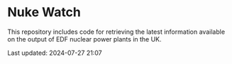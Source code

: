 # Nuke Watch

This repository includes code for retrieving the latest information available on the output of EDF nuclear power plants in the UK.

Last updated: 2024-07-27 21:07